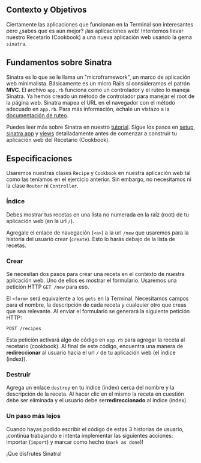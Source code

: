 ## Contexto y Objetivos

Ciertamente las aplicaciones que funcionan en la Terminal son interesantes pero ¿sabes que es aún mejor? ¡las aplicaciones web! Intentemos llevar nuestro Recetario (Cookbook) a una nueva aplicación web usando la gema `sinatra`.

## Fundamentos sobre Sinatra

Sinatra es lo que se le llama un "microframework", un marco de aplicación web minimalista. Básicamente es un micro Rails si consideramos el patrón **MVC**. El archivo `app.rb` funciona como un controlador y el ruteo lo maneja Sinatra.
Ya hemos creado un método de controlador para manejar el root de la página web. Sinatra mapea el URL en el navegador con el método adecuado en `app.rb`. Para más información, échale un vistazo a la [documentación de ruteo](http://www.sinatrarb.com/intro.html#Routes).

Puedes leer más sobre Sinatra en nuestro [tutorial](https://github.com/lewagon/sinatra-101). Sigue los pasos en [setup](https://github.com/lewagon/sinatra-101#setup), [sinatra app](https://github.com/lewagon/sinatra-101#sinatra-app) y [views](https://github.com/lewagon/sinatra-101#views) detalladamente antes de comenzar a construir tu aplicación web del Recetario (Cookbook).

## Especificaciones

Usaremos nuestras clases `Recipe` y `Cookbook` en nuestra aplicación web tal como las teníamos en el ejercicio anterior. Sin embargo, no necesitamos ni la clase `Router` ni `Controller`.

### Índice

Debes mostrar tus recetas en una lista no numerada en la raíz (root) de tu aplicación web (en la url `/`).

Agregale el enlace de navegación (`<a>`) a la url `/new` que usaremos para la historia del usuario crear (`create`). Esto lo harás debajo de la lista de recetas.

### Crear

Se necesitan dos pasos para crear una receta en el contexto de nuestra aplicación web. Uno de ellos es mostrar el formulario. Usaremos una petición HTTP `GET /new` para eso.

El `<form>` será equivalente a los `gets` en la Terminal. Necesitamos campos para el nombre, la descripción de cada receta y cualquier otro que creas que sea relevante. Al enviar el formulario se generará la siguiente petición HTTP:

```
POST /recipes
```

Esta petición activará algo de código en `app.rb` para agregar la receta al recetario (cookbook).
Al final de este código, encuentra una manera de **redireccionar** al usuario hacia el url `/` de tu aplicación web (el índice (index)).

### Destruir

Agrega un enlace `destroy` en tu índice (index) cerca del nombre y la descripción de la receta.
Al hacer clic en el mismo la receta en cuestión debe ser eliminada y el usuario debe ser**redireccionado** al índice (index).

### Un paso más lejos

Cuando hayas podido escribir el código de estas 3 historias de usuario, ¡continúa trabajando e intenta implementar las siguientes acciones: importar (`import`) y marcar como hecho (`mark as done`)!

¡Que disfrutes Sinatra!
